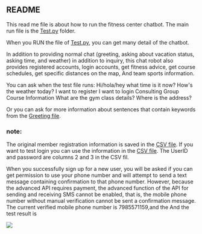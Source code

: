 ## README

This read me file is about how to run the fitness center chatbot.
The main run file is the [Test.py](https://github.coventry.ac.uk/liaoy19/fitnessCenterChatBot/blob/master/project/liaoy19/Test.py) folder.

When you RUN the file of [Test.py](https://github.coventry.ac.uk/liaoy19/fitnessCenterChatBot/blob/master/project/liaoy19/Test.py), you can get many detail of the chatbot.

In addition to providing normal chat (greeting, asking about vacation status, asking time, and weather) in addition to inquiry, this chat robot also provides registered accounts, login accounts, get fitness advice, get course schedules, get specific distances on the map, And team sports information.

You can ask when the test file runs:
Hi/hola/hey
what time is it now?
How's the weather today?
I want to register
I want to login
Consulting Group Course Information
What are the gym class details?
Where is the address?

Or you can ask for more information about sentences that contain keywords from the [Greeting file](https://github.coventry.ac.uk/liaoy19/fitnessCenterChatBot/blob/master/project/liaoy19/Greeting.py).

### note:

The original member registration information is saved in the  [CSV file](https://github.coventry.ac.uk/liaoy19/fitnessCenterChatBot/blob/master/project/liaoy19/marks_test.csv). If you want to test login you can use the information in the [CSV file](https://github.coventry.ac.uk/liaoy19/fitnessCenterChatBot/blob/master/project/liaoy19/marks_test.csv). The UserID and password are columns 2 and 3 in the CSV fil.

When you successfully sign up for a new user, you will be asked if you can get permission to use your phone number and will attempt to send a text message containing confirmation to that phone number. However, because the advanced API requires payment, the advanced function of the API for sending and receiving SMS cannot be enabled, that is, the mobile phone number without manual verification cannot be sent a confirmation message. The current verified mobile phone number is 7985571159,and the And the test result is

<img src="MyCode/ChatBotPortfolios/ChatBotPortfoliosPictures/WechatIMG2.jpeg" />

